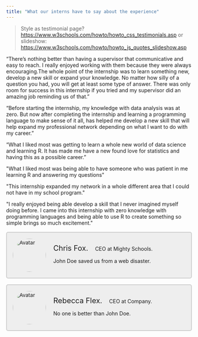 ```yaml
---
title: "What our interns have to say about the experience"
---
```


<style>
 /* Style the container with a rounded border, grey background and some padding and margin */
.container {
  border: 2px solid #ccc;
  background-color: #eee;
  border-radius: 5px;
  padding: 16px;
  margin: 16px 0;
}

/* Clear floats after containers */
.container::after {
  content: "";
  clear: both;
  display: table;
}

/* Float images inside the container to the left. Add a right margin, and style the image as a circle */
.container img {
  float: left;
  margin-right: 20px;
  border-radius: 50%;
}

/* Increase the font-size of a span element */
.container span {
  font-size: 20px;
  margin-right: 15px;
}

/* Add media queries for responsiveness. This will center both the text and the image inside the container */
@media (max-width: 500px) {
  .container {
    text-align: center;
  }

  .container img {
    margin: auto;
    float: none;
    display: block;
  }
} 
</style>


> Style as testimonial page?
> https://www.w3schools.com/howto/howto_css_testimonials.asp
> or slideshow: https://www.w3schools.com/howto/howto_js_quotes_slideshow.asp



“There’s nothing better than having a supervisor that communicative and easy to reach. I really enjoyed working with them because they were always encouraging.The whole point of the internship was to learn something new, develop a new skill or expand your knowledge. No matter how silly of a question you had, you will get at least some type of answer. There was only room for success in this internship if you tried and my supervisor did an amazing job reminding us of that.” 

“Before starting the internship, my knowledge with data analysis was at zero. But now after completing the internship and learning a programming language to make sense of it all, has helped me develop a new skill that will help expand my professional network depending on what I want to do with my career.” 

“What I liked most was getting to learn a whole new world of data science and learning R. It has made me have a new found love for statistics and having this as a possible career.” 
 
"What I liked most was being able to have someone who was patient in me learning R and answering my questions"

"This internship expanded my network in a whole different area that I could not have in my school program."

"I really enjoyed being able develop a skill that I never imagined myself doing before. I came into this internship with zero knowledge with programming languages and being able to use R to create something so simple brings so much excitement."


 <div class="container">
  <img src="bandmember.jpg" alt="Avatar" style="width:90px">
  <p><span>Chris Fox.</span> CEO at Mighty Schools.</p>
  <p>John Doe saved us from a web disaster.</p>
</div>

<div class="container">
  <img src="avatar_g2.jpg" alt="Avatar" style="width:90px">
  <p><span >Rebecca Flex.</span> CEO at Company.</p>
  <p>No one is better than John Doe.</p>
</div> 

